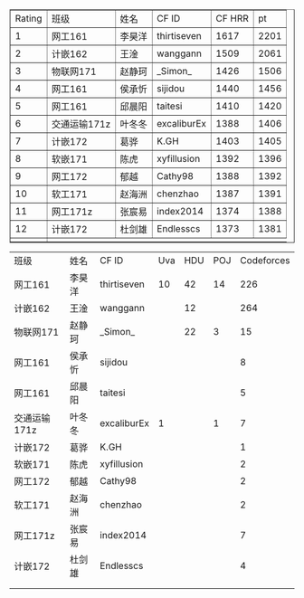 
<table border="1" align="center">
  <tr>
    <td>Rating</td>
    <td>班级</td>
    <td>姓名</td>
    <td>CF ID</td>
    <td>CF HRR</td>
    <td>pt</td>
  </tr>
  <tr>
    <td>1</td>
    <td>网工161</td>
    <td>李昊洋</td>
    <td>thirtiseven</td>
    <td>1617</td>
    <td>2201</td>
  </tr>
  <tr>
    <td>2</td>
    <td>计嵌162</td>
    <td>王淦</td>
    <td>wanggann</td>
    <td>1509</td>
    <td>2061</td>
  </tr>
  <tr>
    <td>3</td>
    <td>物联网171</td>
    <td>赵静珂 </td>
    <td>_Simon_</td>
    <td>1426</td>
    <td>1506</td>
  </tr>
  <tr>
    <td>4</td>
    <td>网工161</td>
    <td>侯承忻</td>
    <td>sijidou</td>
    <td>1440</td>
    <td>1456</td>
  </tr>
  <tr>
    <td>5</td>
    <td>网工161</td>
    <td>邱晨阳</td>
    <td>taitesi</td>
    <td>1410</td>
    <td>1420</td>
  </tr>
  <tr>
    <td>6</td>
    <td>交通运输171z</td>
    <td>叶冬冬</td>
    <td>excaliburEx</td>
    <td>1388</td>
    <td>1406</td>
  </tr>
  <tr>
    <td>7</td>
    <td>计嵌172</td>
    <td>葛骅</td>
    <td>K.GH</td>
    <td>1403</td>
    <td>1405</td>
  </tr>
  <tr>
    <td>8</td>
    <td>软嵌171</td>
    <td>陈虎</td>
    <td>xyfillusion</td>
    <td>1392</td>
    <td>1396</td>
  </tr>
  <tr>
    <td>9</td>
    <td>网工172</td>
    <td>郁越</td>
    <td>Cathy98</td>
    <td>1388</td>
    <td>1392</td>
  </tr>
  <tr>
    <td>10</td>
    <td>软工171</td>
    <td>赵海洲</td>
    <td>chenzhao</td>
    <td>1387</td>
    <td>1391</td>
  </tr>
  <tr>
    <td>11</td>
    <td>网工171z</td>
    <td>张宸易</td>
    <td>index2014</td>
    <td>1374</td>
    <td>1388</td>
  </tr>
  <tr>
    <td>12</td>
    <td>计嵌172</td>
    <td>杜剑雄</td>
    <td>Endlesscs</td>
    <td>1373</td>
    <td>1381</td>
  </tr>
  <tr>
    <td></td>
  </tr>
</table>

<table>
  <tr>
    <td>班级</td>
    <td>姓名</td>
    <td>CF ID</td>
    <td>Uva</td>
    <td>HDU</td>
    <td>POJ</td>
    <td>Codeforces</td>
  </tr>
  <tr>
    <td>网工161</td>
    <td>李昊洋</td>
    <td>thirtiseven</td>
    <td>10</td>
    <td>42</td>
    <td>14</td>
    <td>226</td>
  </tr>
  <tr>
    <td>计嵌162</td>
    <td>王淦</td>
    <td>wanggann</td>
    <td></td>
    <td>12</td>
    <td></td>
    <td>264</td>
  </tr>
  <tr>
    <td>物联网171</td>
    <td>赵静珂 </td>
    <td>_Simon_</td>
    <td></td>
    <td>22</td>
    <td>3</td>
    <td>15</td>
  </tr>
  <tr>
    <td>网工161</td>
    <td>侯承忻</td>
    <td>sijidou</td>
    <td></td>
    <td></td>
    <td></td>
    <td>8</td>
  </tr>
  <tr>
    <td>网工161</td>
    <td>邱晨阳</td>
    <td>taitesi</td>
    <td></td>
    <td></td>
    <td></td>
    <td>5</td>
  </tr>
  <tr>
    <td>交通运输171z</td>
    <td>叶冬冬</td>
    <td>excaliburEx</td>
    <td>1</td>
    <td></td>
    <td>1</td>
    <td>7</td>
  </tr>
  <tr>
    <td>计嵌172</td>
    <td>葛骅</td>
    <td>K.GH</td>
    <td></td>
    <td></td>
    <td></td>
    <td>1</td>
  </tr>
  <tr>
    <td>软嵌171</td>
    <td>陈虎</td>
    <td>xyfillusion</td>
    <td></td>
    <td></td>
    <td></td>
    <td>2</td>
  </tr>
  <tr>
    <td>网工172</td>
    <td>郁越</td>
    <td>Cathy98</td>
    <td></td>
    <td></td>
    <td></td>
    <td>2</td>
  </tr>
  <tr>
    <td>软工171</td>
    <td>赵海洲</td>
    <td>chenzhao</td>
    <td></td>
    <td></td>
    <td></td>
    <td>2</td>
  </tr>
  <tr>
    <td>网工171z</td>
    <td>张宸易</td>
    <td>index2014</td>
    <td></td>
    <td></td>
    <td></td>
    <td>7</td>
  </tr>
  <tr>
    <td>计嵌172</td>
    <td>杜剑雄</td>
    <td>Endlesscs</td>
    <td></td>
    <td></td>
    <td></td>
    <td>4</td>
  </tr>
  <tr>
    <td></td>
  </tr>
  <tr>
    <td></td>
  </tr>
</table>
